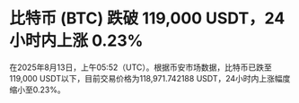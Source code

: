 # 比特币 (BTC) 跌破 119,000 USDT，24 小时内上涨 0.23%

在2025年8月13日，上午05:52（UTC）。根据币安市场数据，比特币已跌至119,000 USDT以下，目前交易价格为118,971.742188
USDT，24小时内上涨幅度缩小至0.23%。


